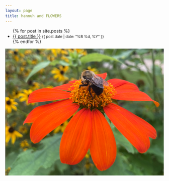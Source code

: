 ```yaml
---
layout: page
title: hannuh and FLOWERS
---
```

<ul>
  {% for post in site.posts %}
    <li>
      <a href="{{ post.url | relative_url }}">{{ post.title }}</a>
      <small>{{ post.date | date: "%B %d, %Y" }}</small>
    </li>
  {% endfor %}
</ul>

![A Beautiful Flower](/assets/thefreakingflower.png)
